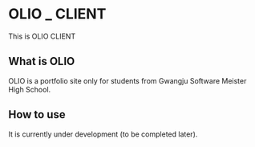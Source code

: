 # OLIO _ CLIENT

This is OLIO CLIENT

## What is OLIO

OLIO is a portfolio site only for students from Gwangju Software Meister High School.

## How to use

It is currently under development (to be completed later).